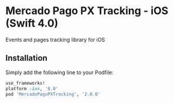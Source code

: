#  Mercado Pago PX Tracking - iOS (Swift 4.0)

Events and pages tracking library for iOS

## Installation
Simply add the following line to your Podfile:

```ruby
use_frameworks!
platform :ios, '8.0'
pod 'MercadoPagoPXTracking', '2.0.0'
```
